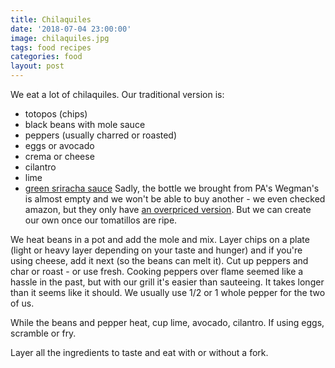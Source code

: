 ```yaml
---
title: Chilaquiles
date: '2018-07-04 23:00:00'
image: chilaquiles.jpg
tags: food recipes
categories: food
layout: post
---
```


We eat a lot of chilaquiles. Our traditional version is:
* totopos (chips)
* black beans with mole sauce
* peppers (usually charred or roasted)
* eggs or avocado
* crema or cheese
* cilantro
* lime
* [green sriracha sauce](https://wegmans.com/products/international-foods/asian-foods/sauce/spicy-green-sriracha-sauce-medium.html) Sadly, the bottle we brought from PA's Wegman's is almost empty and we won't be able to buy another - we even checked amazon, but they only have [an overpriced version](https://amazon.com/Wegmans-Spicy-Green-Sriracha-Sauce/dp/B00TWKTFTQ/ref=sr_1_1_a_it?ie=UTF8&qid=1530395920&sr=8-1&keywords=green+sriracha+wegman%27s). But we can create our own once our tomatillos are ripe.

We heat beans in a pot and add the mole and mix. Layer chips on a plate (light or heavy layer depending on your taste and hunger) and if you're using cheese, add it next (so the beans can melt it). Cut up peppers and char or roast - or use fresh. Cooking peppers over flame seemed like a hassle in the past, but with our grill it's easier than sauteeing. It takes longer than it seems like it should. We usually use 1/2 or 1 whole pepper for the two of us.

While the beans and pepper heat, cup lime, avocado, cilantro. If using eggs, scramble or fry.

Layer all the ingredients to taste and eat with or without a fork.